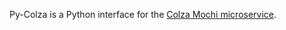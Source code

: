 Py-Colza is a Python interface for the [Colza Mochi microservice](https://github.com/mochi-hpc/mochi-colza).
